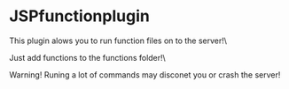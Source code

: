 # JSPfunctionplugin
This plugin alows you to run function files on to the server!\

Just add functions to the functions folder!\

Warning! Runing a lot of commands may disconet you or crash the server!
